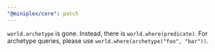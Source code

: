 ```yaml
---
"@miniplex/core": patch
---
```


`world.archetype` is gone. Instead, there is `world.where(predicate)`. For archetype queries, please use `world.where(archetype("foo", "bar"))`.
